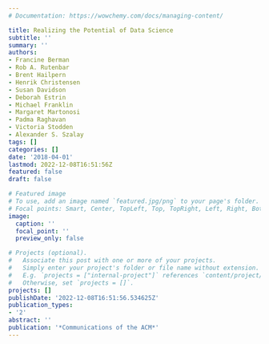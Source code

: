 ```yaml
---
# Documentation: https://wowchemy.com/docs/managing-content/

title: Realizing the Potential of Data Science
subtitle: ''
summary: ''
authors:
- Francine Berman
- Rob A. Rutenbar
- Brent Hailpern
- Henrik Christensen
- Susan Davidson
- Deborah Estrin
- Michael Franklin
- Margaret Martonosi
- Padma Raghavan
- Victoria Stodden
- Alexander S. Szalay
tags: []
categories: []
date: '2018-04-01'
lastmod: 2022-12-08T16:51:56Z
featured: false
draft: false

# Featured image
# To use, add an image named `featured.jpg/png` to your page's folder.
# Focal points: Smart, Center, TopLeft, Top, TopRight, Left, Right, BottomLeft, Bottom, BottomRight.
image:
  caption: ''
  focal_point: ''
  preview_only: false

# Projects (optional).
#   Associate this post with one or more of your projects.
#   Simply enter your project's folder or file name without extension.
#   E.g. `projects = ["internal-project"]` references `content/project/deep-learning/index.md`.
#   Otherwise, set `projects = []`.
projects: []
publishDate: '2022-12-08T16:51:56.534625Z'
publication_types:
- '2'
abstract: ''
publication: '*Communications of the ACM*'
---
```

